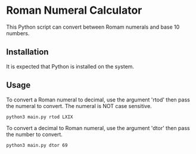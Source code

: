 <h1>Roman Numeral Calculator</h1>

This Python script can convert between Romam numerals and base 10 numbers.

<h2>Installation</h2>

It is expected that Python is installed on the system.

<h2>Usage</h2>
To convert a Roman numeral to decimal, use the argument 'rtod' then pass the numeral to convert. The numeral is NOT case sensitive.

    python3 main.py rtod LXIX

To convert a decimal to Roman numeral, use the argument 'dtor' then pass the number to convert. 

    python3 main.py dtor 69
